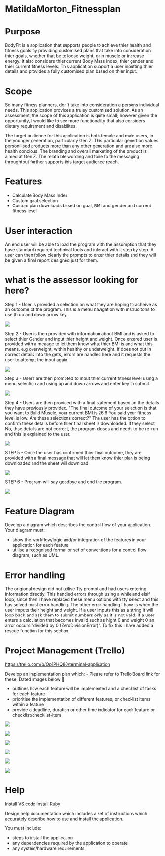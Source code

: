 # MatildaMorton_Fitnessplan

# Purpose
BodyFit is a application that supports people to achieve thier health and fitness goals by providing customised plans that take into consideration thier goals, whether that be to loose weight, gain muscle or increase energy. It also considers thier current Body Mass Index, thier gender and thier current fitness levels. This application support a user inputting thier details and provides a fully customised plan based on thier input.


# Scope
So many fitness planners, don't take into consideration a persons individual needs. This application provides a truley customised solution. As an assessment, the scope of this application is quite small; however given the opportunity, I would like to see more functionality that also considers dietary requirement and disabilites. 

The target audience for this application is both female and male users, in the younger generation, particularly Gen Z. This particular genertion values personilised products more than any other generation and are also more health concious. The branding and overall marketing of the product is aimed at Gen Z. The relata ble wording and tone fo the messaging throughtout further supports this target audience reach.  



# Features
 - Calculate Body Mass Index
 - Custom goal selection
 - Custom plan downloads based on goal, BMI and gender and current fitness level



# User interaction
An end user will be able to load the program with the assumption that they have standard required technical tools and interact with it step by step. A user can then follow clearly the prpmpts to enter thier details and they will be given a final report designed just for them.


# what is the assessor looking for here?

Step 1 - User is provided a selection on what they are hoping to acheive as an outcome of the program. This is a menu navigation with instrucitons to use th up and down arrow key.


![](docs/app1.png)


Step 2 - User is then provided with information about BMI and is asked to select thier Gender and input thier height and weight. Once entered user is provided with a meaage to let them know what thier BMI is and what this means. e.g overweight, within healthy or underweight. If does not put in correct details into the gets, errors are handled here and it requests the user to attempt the input again. 


![](docs/appbmi.png)


Step 3 - Users are then prompted to input thier current fitness level using a menu selection and using up and down arrows and enter key to submit. 


![](docs/appfit.png)

Step 4 - Users are then provided with a final statement based on the details they have previously provided. "The final outcome of your selection is that you want to Build Muscle, your current BMI is 26.6 You said your fitness level is low. Are these selections correct?" The user has the option to confirm these details before thier final sheet is downloaded. If they select No, thse details are not correct, the program closes and needs to be re-run and this is explained to the user. 

![](docs/appconfirm.png)


STEP 5 - Once the user has confirmed thier final outcome, they are provided with a final message that will let them know thier plan is being downloaded and the sheet will download. 

![](docs/appconfirm.png)

STEP 6 - Program will say goodbye and end the program.

![](docs/appfinal.png)


# Feature Diagram
Develop a diagram which describes the control flow of your application. Your diagram must:
- show the workflow/logic and/or integration of the features in your application for each feature.
- utilise a recognised format or set of conventions for a control flow diagram, such as UML.


# Error handling
The origional design did not utilise Tty prompt and had users entering information directly. This handled errors through using a while and elsif loop, since then I have replaced these menu options with tty select and this has solved most error handling. The other error handling I have is when the user imputs their height and weight. If a user imputs this as a string it will loop back and ask them to submit numbers only as it is not valid. If a user enters a calculation that becomes invalid such as hight 0 and weight 0 an arror occurs "divided by 0 (ZeroDivisionError)". To fix this I have added a rescue function for this section. 


# Project Management (Trello)
https://trello.com/b/Qp1PHQ80/terminal-application 


Develop an implementation plan which: - Please refer to Trello Board link for these. Dated Images below 🙂
- outlines how each feature will be implemented and a checklist of tasks for each feature 
- prioritise the implementation of different features, or checklist items within a feature
- provide a deadline, duration or other time indicator for each feature or checklist/checklist-item

![](docs/Trello_1.png)

![](docs/Trello_2.png)

![](docs/Trello_3.png)

![](docs/Trello_14dec.png)

![](docs/Trello_16thdec.png)

![](docs/Trello_16thdecPM.png)



# Help
Install VS code
Install Ruby


Design help documentation which includes a set of instructions which accurately describe how to use and install the application.

You must include:
- steps to install the application
- any dependencies required by the application to operate
- any system/hardware requirements

